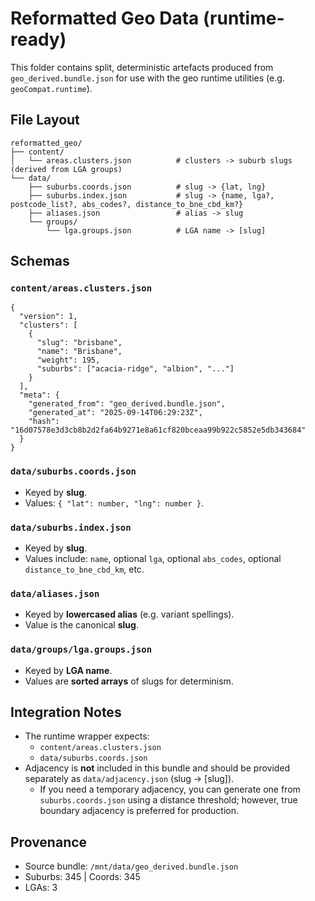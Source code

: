 # Reformatted Geo Data (runtime-ready)

This folder contains split, deterministic artefacts produced from `geo_derived.bundle.json`
for use with the geo runtime utilities (e.g. `geoCompat.runtime`).

## File Layout

```
reformatted_geo/
├── content/
│   └── areas.clusters.json          # clusters -> suburb slugs (derived from LGA groups)
└── data/
    ├── suburbs.coords.json          # slug -> {lat, lng}
    ├── suburbs.index.json           # slug -> {name, lga?, postcode_list?, abs_codes?, distance_to_bne_cbd_km?}
    ├── aliases.json                 # alias -> slug
    └── groups/
        └── lga.groups.json          # LGA name -> [slug]
```

## Schemas

### `content/areas.clusters.json`
```jsonc
{
  "version": 1,
  "clusters": [
    {
      "slug": "brisbane",
      "name": "Brisbane",
      "weight": 195,
      "suburbs": ["acacia-ridge", "albion", "..."]
    }
  ],
  "meta": {
    "generated_from": "geo_derived.bundle.json",
    "generated_at": "2025-09-14T06:29:23Z",
    "hash": "16d07578e3d3cb8b2d2fa64b9271e8a61cf820bceaa99b922c5852e5db343684"
  }
}
```

### `data/suburbs.coords.json`
- Keyed by **slug**.
- Values: `{ "lat": number, "lng": number }`.

### `data/suburbs.index.json`
- Keyed by **slug**.
- Values include: `name`, optional `lga`, optional `abs_codes`, optional `distance_to_bne_cbd_km`, etc.

### `data/aliases.json`
- Keyed by **lowercased alias** (e.g. variant spellings).
- Value is the canonical **slug**.

### `data/groups/lga.groups.json`
- Keyed by **LGA name**.
- Values are **sorted arrays** of slugs for determinism.

## Integration Notes

- The runtime wrapper expects:
  - `content/areas.clusters.json`
  - `data/suburbs.coords.json`
- Adjacency is **not** included in this bundle and should be provided separately as `data/adjacency.json` (slug -> [slug]).
  - If you need a temporary adjacency, you can generate one from `suburbs.coords.json` using a distance threshold; however, true boundary adjacency is preferred for production.

## Provenance

- Source bundle: `/mnt/data/geo_derived.bundle.json`
- Suburbs: 345  | Coords: 345
- LGAs: 3
